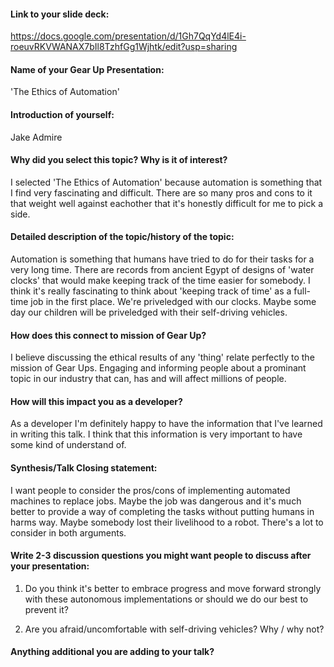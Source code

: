 #### Link to your slide deck:

https://docs.google.com/presentation/d/1Gh7QqYd4lE4i-roeuvRKVWANAX7bIl8TzhfGg1Wjhtk/edit?usp=sharing

#### Name of your Gear Up Presentation:

'The Ethics of Automation'

#### Introduction of yourself:

Jake Admire

#### Why did you select this topic? Why is it of interest? 

I selected 'The Ethics of Automation' because automation is something that I find very fascinating and difficult. 
There are so many pros and cons to it that weight well against eachother that it's honestly difficult for me to pick a side.

#### Detailed description of the topic/history of the topic: 

Automation is something that humans have tried to do for their tasks for a very long time. 
There are records from ancient Egypt of designs of 'water clocks' that would make keeping track of the time easier for somebody. 
I think it's really fascinating to think about 'keeping track of time' as a full-time job in the first place.
We're priveledged with our clocks. Maybe some day our children will be priveledged with their self-driving vehicles.

#### How does this connect to mission of Gear Up? 

I believe discussing the ethical results of any 'thing' relate perfectly to the mission of Gear Ups.
Engaging and informing people about a prominant topic in our industry that can, has and will affect millions of people.

#### How will this impact you as a developer? 

As a developer I'm definitely happy to have the information that I've learned in writing this talk.
I think that this information is very important to have some kind of understand of.

#### Synthesis/Talk Closing statement: 

I want people to consider the pros/cons of implementing automated machines to replace jobs.
Maybe the job was dangerous and it's much better to provide a way of completing the tasks without putting humans in harms way.
Maybe somebody lost their livelihood to a robot. There's a lot to consider in both arguments.

#### Write 2-3 discussion questions you might want people to discuss after your presentation: 

1. Do you think it's better to embrace progress and move forward strongly with these autonomous implementations or should we do our best to prevent it?

2. Are you afraid/uncomfortable with self-driving vehicles? Why / why not?

#### Anything additional you are adding to your talk?
